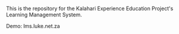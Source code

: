 This is the repository for the Kalahari Experience Education Project's Learning Management System.

Demo: lms.luke.net.za
